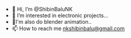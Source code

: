- 👋 Hi, I’m @ShibinBaluNK
- 👀 I’m interested in electronic projects...
- 🌱I'm also do blender animation..
- 📫 How to reach me nkshibinbalu@gmail.com

<!---
ShibinBaluNK/ShibinBaluNK is a ✨ special ✨ repository because its `README.md` (this file) appears on your GitHub profile.
You can click the Preview link to take a look at your changes.
--->

